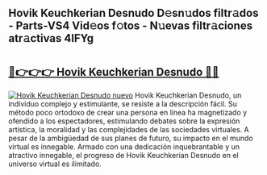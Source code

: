 ## Hovik Keuchkerian Desnudo D𝚎sn𝚞dos filtr𝚊dos - Parts-VS4 Vid𝚎os f𝚘tos - N𝚞evas filtr𝚊ciones atr𝚊ctivas 4lFYg

# <h2><a href="http://mbabdyf.tromn.icu/?c=Hovik+Keuchkerian+Desnudo">🔗👉👉👉 Hovik Keuchkerian Desnudo 🔗🔗</a></h2>

[![Hovik Keuchkerian Desnudo nuevo](https://i.imgur.com/pEAQMta.gif)](http://mbabdyf.tromn.icu/?c=Hovik+Keuchkerian+Desnudo)
Hovik Keuchkerian Desnudo, un individuo complejo y estimulante, se resiste a la descripción fácil. Su método poco ortodoxo de crear una persona en línea ha magnetizado y ofendido a los espectadores, estimulando debates sobre la expresión artística, la moralidad y las complejidades de las sociedades virtuales. A pesar de la ambigüedad de sus planes de futuro, su impacto en el mundo virtual es innegable. Armado con una dedicación inquebrantable y un atractivo innegable, el progreso de Hovik Keuchkerian Desnudo en el universo virtual es ilimitado.
